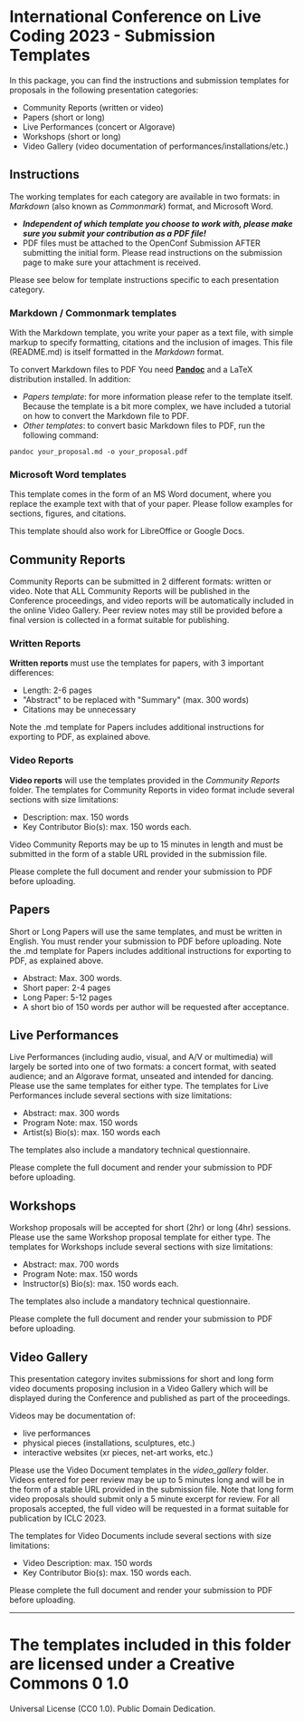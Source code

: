 # International Conference on Live Coding 2023 - Submission Templates

In this package, you can find the instructions and submission templates for proposals in the following presentation categories:

* Community Reports (written or video)
* Papers (short or long)
* Live Performances (concert or Algorave)
* Workshops (short or long)
* Video Gallery (video documentation of performances/installations/etc.)

## Instructions

The working templates for each category are available in two formats: in *Markdown* (also known as *Commonmark*) format, and Microsoft Word.

* ***Independent of which template you choose to work with, please make sure you submit your contribution as a PDF file!***  
* PDF files must be attached to the OpenConf Submission AFTER submitting the initial form. Please read instructions on the submission page to make sure your attachment is received. 

Please see below for template instructions specific to each presentation category.

### Markdown / Commonmark templates

With the Markdown template, you write your paper as a text file, with simple markup to specify formatting, citations and the inclusion of images. This file (README.md) is itself formatted in the *Markdown* format. 

To convert Markdown files to PDF You need [**Pandoc**](http://pandoc.org) and a LaTeX distribution installed. In addition:

 - *Papers template*: for more information please refer to the template itself. Because the template is a bit more complex, we have included a tutorial on how to convert the Markdown file to PDF. 
 - *Other templates*: to convert basic Markdown files to PDF, run the following command: 
```
pandoc your_proposal.md -o your_proposal.pdf
```
### Microsoft Word templates

This template comes in the form of an MS Word document, where you replace the example text with that of your paper. Please follow examples for sections, figures, and citations.

This template should also work for LibreOffice or Google Docs.

## Community Reports

Community Reports can be submitted in 2 different formats: written or video. Note that ALL Community Reports will be published in the Conference proceedings, and video reports will be automatically included in the online Video Gallery. Peer review notes may still be provided before a final version is collected in a format suitable for publishing. 

### Written Reports
**Written reports** must use the templates for papers, with 3 important differences:

 - Length: 2-6 pages
 - "Abstract" to be replaced with "Summary" (max. 300 words)
 - Citations may be unnecessary
  
Note the .md template for Papers includes additional instructions for exporting to PDF, as explained above.

### Video Reports
**Video reports** will use the templates provided in the *Community Reports* folder. The templates for Community Reports in video format include several sections with size limitations:  

 - Description: max. 150 words
 - Key Contributor Bio(s): max. 150 words each.

Video Community Reports may be up to 15 minutes in length and must be submitted in the form of a stable URL provided in the submission file. 

Please complete the full document and render your submission to PDF before uploading.

## Papers

Short or Long Papers will use the same templates, and must be written in English. You must render your submission to PDF before uploading. Note the .md template for Papers includes additional instructions for exporting to PDF, as explained above. 

 - Abstract: Max. 300 words. 
 - Short paper: 2-4 pages 
 - Long Paper: 5-12 pages
 - A short bio of 150 words per author will be requested after acceptance. 

## Live Performances

Live Performances (including audio, visual, and A/V or multimedia) will largely be sorted into one of two formats: a concert format, with seated audience; and an Algorave format, unseated and intended for dancing. Please use the same templates for either type. The templates for Live Performances include several sections with size limitations:

 - Abstract: max. 300 words
 - Program Note: max. 150 words
 - Artist(s) Bio(s): max. 150 words each 
 
The templates also include a mandatory technical questionnaire. 
 
Please complete the full document and render your submission to PDF before uploading.

## Workshops

Workshop proposals will be accepted for short (2hr) or long (4hr) sessions. Please use the same Workshop proposal template for either type. The templates for Workshops include several sections with size limitations:  

 - Abstract: max. 700 words
 - Program Note: max. 150 words
 - Instructor(s) Bio(s): max. 150 words each.

The templates also include a mandatory technical questionnaire. 

Please complete the full document and render your submission to PDF before uploading.
 
## Video Gallery

This presentation category invites submissions for short and long form video documents proposing inclusion in a Video Gallery which will be displayed during the Conference and published as part of the proceedings. 

Videos may be documentation of: 
 - live performances
 - physical pieces (installations, sculptures, etc.)
 - interactive websites (xr pieces, net-art works, etc.)

Please use the Video Document templates in the *video_gallery* folder. Videos entered for peer review may be up to 5 minutes long and will be in the form of a stable URL provided in the submission file. Note that long form video proposals should submit only a 5 minute excerpt for review. For all proposals accepted, the full video will be requested in a format suitable for publication by ICLC 2023. 

The templates for Video Documents include several sections with size limitations:  

 - Video Description: max. 150 words
 - Key Contributor Bio(s): max. 150 words each.

Please complete the full document and render your submission to PDF before uploading.

__________________________________

# The templates included in this folder are licensed under a Creative Commons 0 1.0
Universal License (CC0 1.0). Public Domain Dedication.

